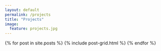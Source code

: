 ```yaml
---
layout: default 
permalink: /projects
title: "Projects"
image:
  feature: projects.jpg
---
```


<div class="tiles">
{% for post in site.posts %}
	{% include post-grid.html %}
{% endfor %}
</div><!-- /.tiles -->
